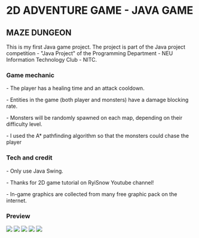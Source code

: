 # 2D ADVENTURE GAME - JAVA GAME

<h2>MAZE DUNGEON</h2>
<p>This is my first Java game project. The project is part of the Java project competition - "Java Project" of the Programming Department - NEU Information Technology Club - NITC.</p>

<h3>Game mechanic</h3><p>
- The player has a healing time and an attack cooldown.<p>
- Entities in the game (both player and monsters) have a damage blocking rate.<p>
- Monsters will be randomly spawned on each map, depending on their difficulty level.<p>
- I used the A* pathfinding algorithm so that the monsters could chase the player<p>

<h3>Tech and credit</h3><p>
- Only use Java Swing.<p>
- Thanks for 2D game tutorial on RyiSnow Youtube channel!<p>
- In-game graphics are collected from many free graphic pack on the internet.<p>

<h3>Preview</h3>
  <img src ="https://user-images.githubusercontent.com/116829489/226408986-c7b5e598-c5e0-492f-a2bf-0294301629a5.png">
  <img src ="https://user-images.githubusercontent.com/116829489/226409041-337c2ece-3c41-41aa-8e58-e0371cb3707d.png">
  <img src ="https://user-images.githubusercontent.com/116829489/226409080-240f206f-0770-4fdb-b9b8-16eb7fba4acc.png">
  <img src ="https://user-images.githubusercontent.com/116829489/226409131-27a92dc8-e350-4924-97cd-587bcea58bc2.png">
  <img src ="https://user-images.githubusercontent.com/116829489/226409264-7d077065-df9b-450a-a8db-a95244f847ed.png">



